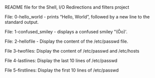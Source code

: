 README file for the Shell, I/O Redirections and filters project

File: 0-hello_world - prints “Hello, World”, followed by a new line to the standard output.

File: 1-confused_smiley - displays a confused smiley "(Ôo)'.

File: 2-hellofile - Display the content of the /etc/passwd file.

File 3-twofiles: Display the content of /etc/passwd and /etc/hosts

File 4-lastlines: Display the last 10 lines of /etc/passwd

File 5-firstlines: Display the first 10 lines of /etc/passwd

